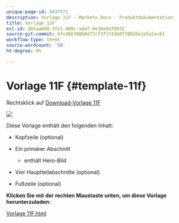 ```yaml
---
unique-page-id: 9437571
description: Vorlage 11F - Marketo Docs - Produktdokumentation
title: Vorlage 11F
exl-id: db5aa680-3fe1-408c-adaf-0e16e64f0032
source-git-commit: bfcd66388b0d77cf3f1743b0778026a1e5a1ec61
workflow-type: tm+mt
source-wordcount: '58'
ht-degree: 0%

---
```


# Vorlage 11F {#template-11f}

Rechtsklick auf [Download-Vorlage 11F](https://experienceleague.adobe.com/landing/marketo/lp-templates/template-11f.html)

![](assets/image2015-8-4-13-3a57-3a13.png)

Diese Vorlage enthält den folgenden Inhalt:

* Kopfzeile (optional)
* Ein primärer Abschnitt

   * enthält Hero-Bild

* Vier Hauptteilabschnitte (optional)
* Fußzeile (optional)

**Klicken Sie mit der rechten Maustaste unten, um diese Vorlage herunterzuladen:**

[Vorlage 11F.html](https://experienceleague.adobe.com/landing/marketo/lp-templates/template-11f.html)
